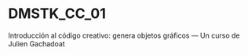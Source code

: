 # DMSTK_CC_01
Introducción al código creativo: genera objetos gráficos — Un curso de Julien Gachadoat

